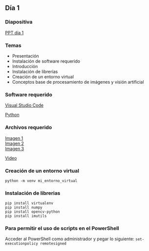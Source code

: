 ## Día 1

### Diapositiva

[PPT día 1](Computer%20Vision%20Clase%201.pptx?raw=true)

### Temas

- Presentación  
- Instalación de software requerido  
- Introducción  
- Instalación de librerías  
- Creación de un entorno virtual  
- Conceptos base de procesamiento de imágenes y visión artificial  


### Software requerido

[Visual Studio Code](https://code.visualstudio.com/)

[Python](https://www.python.org/)

### Archivos requerido

[Imagen 1](../src/img/perro1.png?raw=true)  
[Imagen 2](../src/img/perro2.png?raw=true)  
[Imagen 3](../src/img/perros.png?raw=true)

[Video](../src/vid/sample_1.mp4?raw=true)

### Creación de un entorno virtual

`python -m venv mi_entorno_virtual`

### Instalación de librerias

`pip install virtualenv`  
`pip install numpy`  
`pip install opencv-python`  
`pip install imutils`  

### Para permitir el uso de scripts en el PowerShell

Acceder al PowerShell como administrador y pegar lo siguiente:
`set-executionpolicy remotesigned`